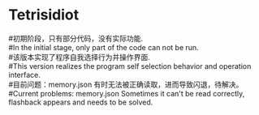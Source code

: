 # Tetrisidiot  
#初期阶段，只有部分代码，没有实际功能.  
#In the initial stage, only part of the code can not be run.  
#该版本实现了程序自我选择行为并操作界面.  
#This version realizes the program self selection behavior and operation interface.  
#目前问题：memory.json 有时无法被正确读取，进而导致闪退，待解决。  
#Current problems: memory.json Sometimes it can't be read correctly, flashback appears and needs to be solved.  
